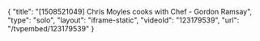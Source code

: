 {
    "title": "[1508521049] Chris Moyles cooks with Chef - Gordon Ramsay",
    "type": "solo",
    "layout": "iframe-static",
    "videoId": "123179539",
    "url": "\/tvpembed\/123179539"
}